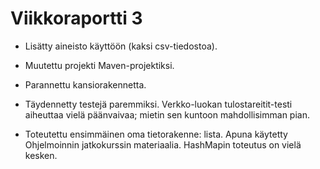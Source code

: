 # Viikkoraportti 3

* Lisätty aineisto käyttöön (kaksi csv-tiedostoa).

* Muutettu projekti Maven-projektiksi.

* Parannettu kansiorakennetta.

* Täydennetty testejä paremmiksi. Verkko-luokan tulostareitit-testi aiheuttaa vielä päänvaivaa; mietin sen kuntoon mahdollisimman pian.

* Toteutettu ensimmäinen oma tietorakenne: lista. Apuna käytetty Ohjelmoinnin jatkokurssin materiaalia. HashMapin toteutus on vielä kesken.